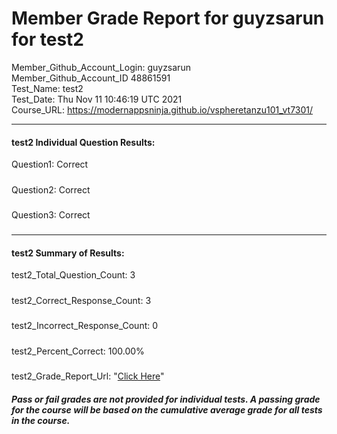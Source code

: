 # Member Grade Report for guyzsarun for test2  
   
Member_Github_Account_Login: guyzsarun  
Member_Github_Account_ID 48861591  
Test_Name: test2  
Test_Date: Thu Nov 11 10:46:19 UTC 2021  
Course_URL: https://modernappsninja.github.io/vspheretanzu101_vt7301/  
   
---  
#### test2 Individual Question Results:  
Question1: Correct  
#####  
Question2: Correct  
#####  
Question3: Correct  
#####  
---  
#### test2 Summary of Results:  
test2_Total_Question_Count: 3  
#####  
test2_Correct_Response_Count: 3  
#####  
test2_Incorrect_Response_Count: 0  
#####  
test2_Percent_Correct: 100.00%  
#####  
test2_Grade_Report_Url: "[Click Here](https://github.com/modernappsninjas/guyzsarun/blob/main/static/userdata/courses/vspheretanzu101_vt7301/grade_report.pr1364.test2.md)"
##### Pass or fail grades are not provided for individual tests. A passing grade for the course will be based on the cumulative average grade for all tests in the course.  

